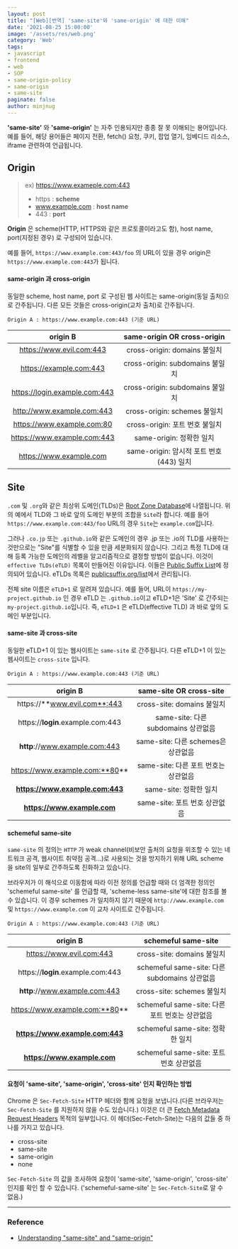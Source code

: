```yaml
---
layout: post
title: "[Web][번역] 'same-site'와 'same-origin' 에 대한 이해"
date: '2021-08-25 15:00:00'
image: '/assets/res/web.png'
category: 'Web'
tags:
- javascript
- frontend
- web
- SOP
- same-origin-policy
- same-origin
- same-site
paginate: false
author: minjnug
---
```


**'same-site'** 와 **'same-origin'** 는 자주 인용되지만 종종 잘 못 이해되는 용어입니다. 예를 들어, 해당 용어들은 페이지 전환, fetch() 요청, 쿠키, 팝업 열기, 임베디드 리소스, iframe 관련하여 언급됩니다.

## Origin

> ex) https://www.exameple.com:443
> - https : **scheme** 
> - www.example.com : **host name**
> - 443 : **port** 

**Origin** 은 scheme(HTTP, HTTPS와 같은 프로토콜이라고도 함), host name, port(지정된 경우) 로 구성되어 있습니다. 

예를 들어, `https://www.example.com:443/foo` 의 URL이 있을 경우 origin은 `https://www.example.com:443`가 됩니다.

#### same-origin 과 cross-origin

동일한 scheme, host name, port 로 구성된 웹 사이트는 same-origin(동일 출처)으로 간주됩니다. 다른 모든 것들은 cross-origin(교차 출처)로 간주됩니다.

```
Origin A : https://www.example.com:443 (기준 URL)
```

|origin B|same-origin OR cross-origin|
|:---:|:---:|
|https://www.evil.com:443|cross-origin: domains 불일치|
|https://example.com:443|cross-origin: subdomains 불일치|
|https://login.example.com:443|cross-origin: subdomains 불일치|
|http://www.example.com:443|cross-origin: schemes 불일치|
|https://www.example.com:80|cross-origin: 포트 번호 불일치|
|https://www.example.com:443|same-origin: 정확한 일치|
|https://www.example.com|same-origin: 암시적 포트 번호(443) 일치|


## Site

`.com` 및 `.org`와 같은 최상위 도메인(TLDs)은 [Root Zone Database](https://www.iana.org/domains/root/db)에 나열됩니다. 위의 예에서 TLD와 그 바로 앞의 도메인 부분의 조합을 `Site`라 합니다. 예를 들어 `https://www.example.com:443/foo` URL의 경우 `Site`는 `example.com`입니다.

그러나 `.co.jp` 또는 `.github.io`와 같은 도메인의 경우 .jp 또는 .io의 TLD를 사용하는 것만으로는 "Site"를 식별할 수 있을 만큼 세분화되지 않습니다. 그리고 특정 TLD에 대해 등록 가능한 도메인의 레벨을 알고리즘적으로 결정할 방법이 없습니다. 이것이 `effective TLDs(eTLD)` 목록이 만들어진 이유입니다. 이들은 [Public Suffix List](https://wiki.mozilla.org/Public_Suffix_List#TLD_Lists)에 정의되어 있습니다. eTLDs 목록은 [publicsuffix.org/list](https://publicsuffix.org/list/)에서 관리됩니다.

전체 site 이름은 `eTLD+1` 로 알려져 있습니다. 예를 들어, URL이 `https://my-project.github.io` 인 경우 eTLD 는 `.github.io`이고 eTLD+1은 'Site' 로 간주되는 `my-project.github.io`입니다. 즉, `eTLD+1` 은 eTLD(effective TLD) 과 바로 앞의 도메인 부분입니다.

#### same-site 과 cross-site

동일한 eTLD+1 이 있는 웹사이트는 `same-site` 로 간주됩니다. 다른 eTLD+1 이 있는 웹사이트는 `cross-site` 입니다.

```
Origin A : https://www.example.com:443 (기준 URL)
```

|origin B|same-site OR cross-site|
|:---:|:---:|
|https://**www.evil.com**:443|cross-site: domains 불일치|
|https://**login**.example.com:443|same-site: 다른 subdomains 상관없음|
|**http**://www.example.com:443|same-site: 다른 schemes은 상관없음|
|https://www.example.com:**80**|same-site: 다른 포트 번호는 상관없음|
|**https://www.example.com:443**|same-site: 정확한 일치|
|**https://www.example.com**|same-site: 포트 번호 상관없음|


#### schemeful same-site

`same-site` 의 정의는 `HTTP` 가 weak channel(비보안 출처의 요청을 위조할 수 있는 네트워크 공격, 웹사이트 취약점 공격...)로 사용되는 것을 방지하기 위해 URL scheme 을 site의 일부로 간주하도록 진화하고 있습니다.

브라우저가 이 해석으로 이동함에 따라 이전 정의를 언급할 때와 더 엄격한 정의인 'schemeful same-site' 를 언급할 때, 'scheme-less same-site'에 대한 참조를 볼 수 있습니다. 이 경우 schemes 가 일치하지 않기 때문에 `http://www.example.com` 및 `https://www.example.com` 이 교차 사이트로 간주됩니다.

```
Origin A : https://www.example.com:443 (기준 URL)
```

|origin B|schemeful same-site|
|:---:|:---:|
|https://www.evil.com:443|cross-site: domains 불일치|
|https://**login**.example.com:443|schemeful same-site: 다른 subdomains 상관없음|
|**http**://www.example.com:443|cross-site: schemes 불일치|
|https://www.example.com:**80**|schemeful same-site: 다른 포트 번호는 상관없음|
|**https://www.example.com:443**|schemeful same-site: 정확한 일치|
|**https://www.example.com**|schemeful same-site: 포트 번호 상관없음|


#### 요청이 'same-site', 'same-origin', 'cross-site' 인지 확인하는 방법 

Chrome 은 `Sec-Fetch-Site` HTTP 헤더와 함께 요청을 보냅니다.(다른 브라우저는 `Sec-Fetch-Site` 를 지원하지 않을 수도 있습니다.) 이것은 더 큰 [Fetch Metadata Request Headers](https://www.w3.org/TR/fetch-metadata/) 목적의 일부입니다. 이 헤더(Sec-Fetch-Site)는 다음의 값들 중 하나를 가지고 있습니다.

- cross-site
- same-site
- same-origin
- none

`Sec-Fetch-Site` 의 값을 조사하여 요청이 'same-site', 'same-origin', 'cross-site' 인지를 확인 할 수 있습니다. ('schemeful-same-site' 는 `Sec-Fetch-Site`로 알 수 없음.)

-----
### Reference
- <a href="https://web.dev/same-site-same-origin/">Understanding "same-site" and "same-origin"</a>